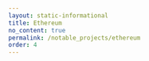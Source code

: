 ```yaml
---
layout: static-informational
title: Ethereum
no_content: true
permalink: /notable_projects/ethereum
order: 4
---
```

